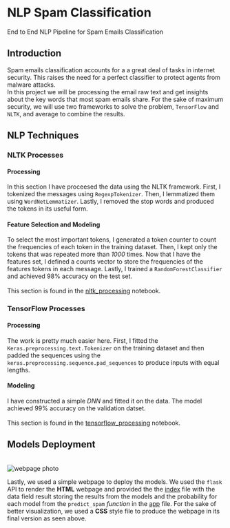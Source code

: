 # NLP Spam Classification
End to End NLP Pipeline for Spam Emails Classification

## Introduction
Spam emails classification accounts for a a great deal of tasks in internet security. This raises the need for a perfect classifier to protect agents from malware attacks.<br>In this project we will be processing the email raw text and get insights about the key words that most spam emails share. For the sake of maximum security, we will use two frameworks to solve the problem, `TensorFlow` and `NLTK`, and average to combine the results.

## NLP Techniques

### NLTK Processes
#### Processing
In this section I have proceesed the data using the NLTK framework. First, I tokenized the messages using `RegexpTokenizer`. Then, I lemmatized them using `WordNetLemmatizer`. Lastly, I removed the stop words and produced the tokens in its useful form.
#### Feature Selection and Modeling
To select the most important tokens, I generated a token counter to count the frequencies of each token in the training dataset. Then, I kept only the tokens that was repeated more than *1000* times. Now that I have the features set, I defined a counts vector to store the frequencies of the features tokens in each message. Lastly, I trained a `RandomForestClassifier` and achieved 98% accuracy on the test set.<br><br>
This section is found in the [nltk_processing](https://github.com/E-Hossam96/NLP-Spam-Classification/blob/main/nltk_processing.ipynb) notebook.

### TensorFlow Processes
#### Processing
The work is pretty much easier here. First, I fitted the `Keras.preprocessing.text.Tokenizer` on the training dataset and then padded the sequences using the `keras.preprocessing.sequence.pad_sequences` to produce inputs with equal lengths.
#### Modeling
I have constructed a simple *DNN* and fitted it on the data. The model achieved 99% accuracy on the validation datset.<br><br>
This section is found in the [tensorflow_processing](https://github.com/E-Hossam96/NLP-Spam-Classification/blob/main/tensorflow_processing.ipynb) notebook.

## Models Deployment

<br>
<img align="center" alt="webpage photo" src="https://user-images.githubusercontent.com/72099185/169238770-49232074-7b25-4a22-ad44-31104b8edd81.png" />
<br>

Lastly, we used a simple webpage to deploy the models. We used the `flask` API to render the **HTML** webpage and provided the the [index](https://github.com/E-Hossam96/NLP-Spam-Classification/blob/main/templates/index.html) file with the data field result storing the results from the models and the probability for each model from the `predict_spam` *function* in the [app](https://github.com/E-Hossam96/NLP-Spam-Classification/blob/main/app.py) file. For the sake of better visualization, we used a **CSS** style file to produce the webpage in its final version as seen above.
